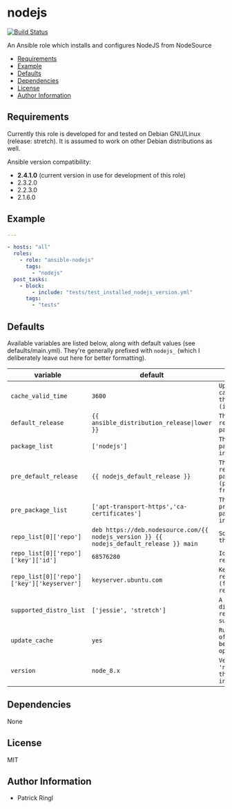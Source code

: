 # nodejs

[![Build Status](https://travis-ci.org/pari-/ansible-nodejs.svg?branch=master)](https://travis-ci.org/pari-/ansible-nodejs)

An Ansible role which installs and configures NodeJS from NodeSource

<!-- toc -->

- [Requirements](#requirements)
- [Example](#example)
- [Defaults](#defaults)
- [Dependencies](#dependencies)
- [License](#license)
- [Author Information](#author-information)

<!-- tocstop -->

## Requirements

Currently this role is developed for and tested on Debian GNU/Linux (release: stretch). It is assumed to work on other Debian distributions as well.

Ansible version compatibility:

- __2.4.1.0__ (current version in use for development of this role)
- 2.3.2.0
- 2.2.3.0
- 2.1.6.0

## Example

```yaml
---

- hosts: "all"
  roles:
    - role: "ansible-nodejs"
      tags:
        - "nodejs"
  post_tasks:
    - block:
        - include: "tests/test_installed_nodejs_version.yml"
      tags:
        - "tests"
```

## Defaults

Available variables are listed below, along with default values (see defaults/main.yml). They're generally prefixed with `nodejs_` (which I deliberately leave out here for better formatting).

variable | default | notes
-------- | ------- | -----
`cache_valid_time` | `3600` | `Update the apt cache if its older than the set value (in seconds)`
`default_release` | `{{ ansible_distribution_release\|lower }}` | `The default release to install packages from`
`package_list` | `['nodejs']` | `The list of packages to be installed`
`pre_default_release` | `{{ nodejs_default_release }}` | `The default release to install packages (pre_package_list) from`
`pre_package_list` | `['apt-transport-https','ca-certificates']` | `The list of prerequisite packages to be installed`
`repo_list[0]['repo']` | `deb https://deb.nodesource.com/{{ nodejs_version }} {{ nodejs_default_release }} main` | `Source string for the repositories`
`repo_list[0]['repo']['key']['id']` | `68576280` | `Identifier of (the repository) key`
`repo_list[0]['repo']['key']['keyserver']` | `keyserver.ubuntu.com` | `Keyserver to retrieve the key (for the repository) from`
`supported_distro_list` | `['jessie', 'stretch']` | `A list of distribution releases this role supports`
`update_cache` | `yes` | `Run the equivalent of apt-get update before the operation`
`version` | `node_8.x` | `Version of the 'nodejs'-package that is to be installed`

## Dependencies

None

## License

MIT

## Author Information

* Patrick Ringl
